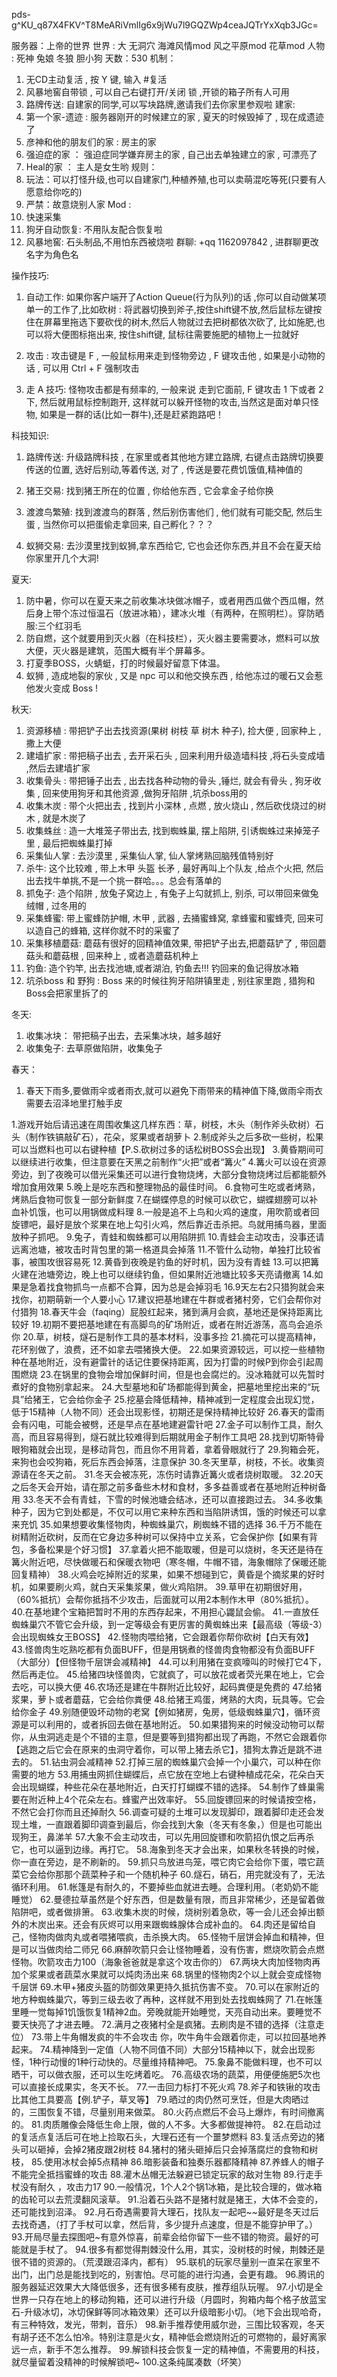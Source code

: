 pds-g^KU_q87X4FKV^T8MeARiVmlIg6x9jWu7l9GQZWp4ceaJQTrYxXqb3JGc=

服务器：上帝的世界
世界 : 大 无洞穴 海滩风情mod 风之平原mod 花草mod
人物 : 死神 兔娘 冬狼 胆小狗
天数：530
机制：
1. 无CD主动复活 , 按 Y 键, 输入 #复活
2. 风暴地窖自带锁 , 可以自己右键打开/关闭 锁 ,开锁的箱子所有人可用
3. 路牌传送: 自建家的同学,可以写块路牌,邀请我们去你家里参观啦
建家:
1. 第一个家-遗迹 : 服务器刚开的时候建立的家 , 夏天的时候毁掉了 , 现在成遗迹了
2. 彦神和他的朋友们的家 : 房主的家
3. 强迫症的家 ： 强迫症同学嫌弃房主的家 , 自己出去单独建立的家 , 可漂亮了
4. Heal的家 ： 主人是女生哟
规则：
1. 玩法：可以打怪升级,也可以自建家门,种植养殖,也可以卖萌混吃等死(只要有人愿意给你吃的)
2. 严禁：故意烧别人家
Mod :
1. 快速采集
2. 狗牙自动恢复: 不用队友配合恢复啦
3. 风暴地窖: 石头制品,不用怕东西被烧啦
群聊: +qq 1162097842 , 进群聊更改名字为角色名

操作技巧:
1. 自动工作: 如果你客户端开了Action Queue(行为队列)的话 ,你可以自动做某项单一的工作了,比如砍树 : 将武器切换到斧子,按住shift键不放,然后鼠标左键按住在屏幕里拖选下要砍伐的树木,然后人物就过去把树都依次砍了, 比如施肥,也可以将大便图标拖出来, 按住shift键, 鼠标往需要施肥的植物上一拉就好

2. 攻击 : 攻击键是 F , 一般鼠标用来走到怪物旁边 , F 键攻击他 , 如果是小动物的话 , 可以用 Ctrl + F 强制攻击

3. 走 A 技巧: 怪物攻击都是有频率的, 一般来说 走到它面前, F 键攻击 1 下或者 2 下, 然后就用鼠标控制跑开, 这样就可以躲开怪物的攻击,当然这是面对单只怪物, 如果是一群的话(比如一群牛),还是赶紧跑路吧！


科技知识:
1. 路牌传送: 升级路牌科技 , 在家里或者其他地方建立路牌, 右键点击路牌切换要传送的位置, 选好后别动,等着传送, 对了 , 传送是要花费饥饿值,精神值的

2. 猪王交易: 找到猪王所在的位置 , 你给他东西 , 它会拿金子给你换

3. 渡渡鸟繁殖: 找到渡渡鸟的群落 , 然后别伤害他们 , 他们就有可能交配, 然后生蛋 , 当然你可以把蛋偷走拿回来, 自己孵化？？？

4. 蚁狮交易: 去沙漠里找到蚁狮,拿东西给它, 它也会还你东西,并且不会在夏天给你家里开几个大洞!

夏天:
1. 防中暑，你可以在夏天来之前收集冰块做冰帽子，或者用西瓜做个西瓜帽，然后身上带个冻过恒温石（放进冰箱），建冰火堆（有两种，在照明栏）。穿防晒服:三个红羽毛
2. 防自燃，这个就要用到灭火器（在科技栏），灭火器主要需要冰，燃料可以放大便，灭火器是建筑，范围大概有半个屏幕多。
3. 打夏季BOSS，火蜻蜓，打的时候最好留意下体温。
4. 蚁狮 , 造成地裂的家伙 , 又是 npc 可以和他交换东西 , 给他冻过的暖石又会惹他发火变成 Boss !


秋天:
1. 资源移植 : 带把铲子出去找资源(果树 树枝 草 树木 种子), 捡大便 , 回家种上 , 撒上大便  
2. 建墙扩家 : 带把稿子出去 , 去开采石头 , 回来利用升级造墙科技 ,将石头变成墙 ,然后去建墙扩家
3. 收集骨头 : 带把锤子出去 , 出去找各种动物的骨头 ,锤烂, 就会有骨头 , 狗牙收集 , 回来使用狗牙和其他资源 ,做狗牙陷阱 ,坑杀boss用的
4. 收集木炭 : 带个火把出去 , 找到片小深林 , 点燃 , 放火烧山 , 然后砍伐烧过的树木 , 就是木炭了
5. 收集蛛丝 : 造一大堆笼子带出去, 找到蜘蛛巢, 摆上陷阱, 引诱蜘蛛过来掉笼子里 , 最后把蜘蛛巢打掉
6. 采集仙人掌 : 去沙漠里 , 采集仙人掌, 仙人掌烤熟回脑残值特别好
7. 杀牛: 这个比较难 , 带上木甲 头盔 长矛 , 最好再叫上个队友 ,给点个火把, 然后出去找牛单挑,不是一个挑一群哈。。。总会有落单的
8. 抓兔子: 造个陷阱 , 放兔子窝边上 , 有兔子上勾就抓上, 别杀, 可以带回来做兔绒帽 , 过冬用的
9. 采集蜂蜜: 带上蜜蜂防护帽, 木甲 , 武器 , 去捅蜜蜂窝, 拿蜂蜜和蜜蜂壳, 回来可以造自己的蜂箱, 这样你就不时的采蜜了
10. 采集移植蘑菇: 蘑菇有很好的回精神值效果, 带把铲子出去,把蘑菇铲了 , 带回蘑菇头和蘑菇根 , 回来种上 , 或者造蘑菇机种上
11. 钓鱼: 造个钓竿, 出去找池塘,或者湖泊, 钓鱼去!!! 钓回来的鱼记得放冰箱
12. 坑杀boss 和 野狗 : Boss 来的时候往狗牙陷阱镇里走 , 别往家里跑 , 猎狗和Boss会把家里拆了的

冬天:
1. 收集冰块： 带把稿子出去，去采集冰块，越多越好
2. 收集兔子: 去草原做陷阱，收集兔子

春天：
1. 春天下雨多,要做雨伞或者雨衣,就可以避免下雨带来的精神值下降,做雨伞雨衣需要去沼泽地里打触手皮









1.游戏开始后请迅速在周围收集这几样东西：草，树枝，木头（制作斧头砍树）石头（制作铁镐敲矿石），花朵，浆果或者胡萝卜
2.制成斧头之后多砍一些树，松果可以当燃料也可以右键种植【P.S.砍树过多的话松树BOSS会出现】
3.黄昏期间可以继续进行收集，但注意要在天黑之前制作“火把”或者“篝火”
4.篝火可以设在资源旁边，到了夜晚可以借光采集还可以进行食物烧烤，大部分食物烧烤过后都能额外增加食用效果
5.晚上是吃东西和整理物品的最佳时间。
6.食物可生吃或者烤熟，烤熟后食物可恢复一部分新鲜度
7.在蝴蝶停息的时候可以砍它，蝴蝶翅膀可以补血补饥饿，也可以用锅做成料理
8.一般是追不上鸟和火鸡的速度，用吹箭或者回旋镖吧，最好是放个浆果在地上勾引火鸡，然后靠近击杀把。鸟就用捕鸟器，里面放种子抓吧。
9.兔子，青蛙和蜘蛛都可以用陷阱抓
10.青蛙会主动攻击，没事还请远离池塘，被攻击时背包里的第一格道具会掉落
11.不管什么动物，单独打比较省事，被围攻很容易死
12.黄昏到夜晚是钓鱼的好时机，因为没有青蛙
13.可以把篝火建在池塘旁边，晚上也可以继续钓鱼，但如果附近池塘比较多天亮请撤离
14.如果是急着找食物抓鸟一点都不合算，因为总是会掉羽毛
16.9天左右2只猎狗就会来找你，初期萌新一个人要小心
17.建议把基地建在牛群或者猪村旁，它们会帮你对付猎狗
18.春天牛会（faqing）屁股红起来，猪到满月会疯，基地还是保持距离比较好
19.初期不要把基地建在有高脚鸟的矿场附近，或者在附近游荡，高鸟会追杀你
20.草，树枝，燧石是制作工具的基本材料，没事多捡
21.摘花可以提高精神，花环别做了，浪费，还不如拿去喂猪换大便。
22.如果资源较远，可以挖一些植物种在基地附近，没有避雷针的话记住要保持距离，因为打雷的时候P到你会引起周围燃烧
23.在锅里的食物会增加保鲜时间，但是也会腐烂的。没冰箱就可以先暂时煮好的食物别拿起来。
24.大型墓地和矿场都能得到黄金，把墓地里挖出来的“玩具”给猪王，它会给你金子
25.挖墓会降低精神，精神减到一定程度会出现幻觉，低于15精神（人物不同）还会出现影怪，初期还是保持精神比较好
26.春天的雷雨会有闪电，可能会被劈，还是早点在基地建避雷针吧
27.金子可以制作工具，耐久高，而且容易得到，燧石就比较难得到后期就用金子制作工具吧
28.找到切斯特骨眼狗箱就会出现，是移动背包，而且你不用背着，拿着骨眼就行了
29.狗箱会死，来狗也会咬狗箱，死后东西会掉落，注意保护
30.冬天里草，树枝，不长。收集资源请在冬天之前。
31.冬天会被冻死，冻伤时请靠近篝火或者烧树取暖。
32.20天之后冬天会开始，请在那之前多备些木材和食材，多多益善或者在基地附近种树备用
33.冬天不会有青蛙，下雪的时候池塘会结冰，还可以直接跑过去。
34.多收集种子，因为它到处都是，不仅可以用它来种东西和当陷阱诱饵，饿的时候还可以拿来充饥
35.如果想要收集怪物肉，种蜘蛛巢穴，刷蜘蛛不错的选择
36.千万不能在树精附近砍树，反而在它身边多种树可以保持中立关系，它会保护你【如果有背包，多备松果是个好习惯】
37.拿着火把不能取暖，但是可以烧树，冬天还是待在篝火附近吧，尽快做暖石和保暖衣物吧（寒冬帽，牛帽不错，海象帽除了保暖还能回复精神）
38.火鸡会吃掉附近的浆果，如果不想碰到它，黄昏是个摘浆果的好时机，如果要刷火鸡，就白天采集浆果，做火鸡陷阱。
39.草甲在初期很好用，（60%抵抗）会帮你抵挡不少攻击，后面就可以用2本制作木甲（80%抵抗）。
40.在基地建个宝箱把暂时不用的东西存起来，不用担心鼹鼠会偷。
41.一直放任蜘蛛巢穴不管它会升级，到一定等级会有更厉害的黄蜘蛛出来【最高级（等级-3）会出现蜘蛛女王BOSS】
42.怪物肉喂给猪，它会跟着你帮你砍树【白天有效】
43.怪兽肉生吃熟吃都有负面BUFF，但是用锅煮的怪兽肉食物都没有负面BUFF（大部分）【但怪物千层饼会减精神】
44.可以利用猪在变疯嚎叫的时候打它4下，然后再走位。
45.给猪四块怪兽肉，它就疯了，可以放花或者荧光果在地上，它会去吃，可以换大便
46.农场还是建在牛群附近比较好，起码粪便是免费的
47.给猪浆果，萝卜或者蘑菇，它会给你粪便
48.给猪王鸡蛋，烤熟的大肉，玩具等。它会给你金子
49.别随便毁坏动物的老窝【例如猪房，兔房，低级蜘蛛巢穴】，循环资源是可以利用的，或者拆回去做在基地附近。
50.如果猎狗来的时候没动物可以帮你，从虫洞逃走是个不错的主意，但是要等到猎狗都出现了再跑，不然它会跟着你【逃跑之后它会在原来的虫洞守着你，可以带上猪去杀它】，猎狗太靠近是跳不进去的。
51.钻虫洞会减精神
52.打掉三层的蜘蛛巢穴会掉一个小巢穴，可以种在你需要的地方
53.用捕虫网抓住蝴蝶后，点它放在空地上右键种植成花朵，花朵白天会出现蝴蝶，种些花朵在基地附近，白天打打蝴蝶不错的选择。
54.制作了蜂巢需要在附近种上4个花朵左右。蜂蜜产出效率好。
55.回旋镖回来的时候请按空格，不然它会打你而且还掉耐久
56.调查可疑的土堆可以发现脚印，跟着脚印走还会发现土堆，一直跟着脚印调查到最后，你会找到大象（冬天有冬象，）但是也可能出现狗王，鼻涕羊
57.大象不会主动攻击，可以先用回旋镖和吹箭招仇恨之后再杀它，也可以逼到边缘。再打它。
58.海象到冬天才会出来，如果秋冬转换的时候，你一直在旁边，是不刷新的。
59.抓只鸟放进鸟笼，喂它肉它会给你下蛋，喂它蔬菜它会给你那那个蔬菜种子和一个随机种子
60.燧石，硝石，用完就没有了，无法循环利用。
61.帐篷是有耐久的，不要掉些血就进去睡。合理利用。（老奶奶不能睡觉）
62.曼德拉草虽然是个好东西，但是数量有限，而且非常稀少，还是留着做陷阱吧，或者做排箫。
63.收集木炭的时候，烧树别着急砍，等一会儿还会掉出额外的木炭出来。还会有灰烬可以用来跟蜘蛛腺体合成补血的。
64.肉还是留给自己，怪物肉做肉丸或者喂猪喂疯，击杀换大肉。
65.怪物千层饼会掉血和精神，但是可以当做肉给二师兄
66.麻醉吹箭只会让怪物睡着，没有伤害，燃烧吹箭会点燃怪物。吹箭攻击力100（海象爸爸就是拿这个攻击你的）
67.两块大肉加怪物肉再加个浆果或者蔬菜水果就可以炖肉汤出来
68.锅里的怪物肉2个以上就会变成怪物千层饼
69.木甲+猪皮头盔的防御效果更持久抵抗伤害不变。
70.可以在家附近的地方种蜘蛛巢穴，等到三级去收了再种，这样就不用到处去找蜘蛛网了
71.在帐篷里睡一觉每掉1饥饿恢复1精神2血。旁晚就能开始睡觉，天亮自动出来。要睡觉不要天快亮了才进去睡。
72.满月之夜猪村全是疯猪。去刷肉是不错的选择（注意走位）
73.带上牛角帽发疯的牛不会攻击 你，吹牛角牛会跟着你走，可以拉回基地养起来。
74.精神降到一定值（人物不同值不同）大部分15精神以下，就会出现影怪，1种行动慢的1种行动快的。尽量维持精神吧。
75.象鼻不能做料理，也不可以晒干，可以做衣服，还可以生吃烤着吃。
76.高级农场的蔬菜，用便便施肥5次也可以直接长成果实，冬天不长。
77.一击回力标打不死火鸡
78.斧子和铁锹的攻击比其他工具要高【例.铲子，草叉等】
79.晒过的肉仍然可烹饪，但是大肉晒过的，三围恢复不错，尽量别用来做菜。
80.火药点燃后不会马上爆炸，有时间撤离的。
81.肉质雕像会降低生命上限，做的人不多。大多都做提神符。
82.在启动过的复活点复活后可在地上捡取石头，大理石还有一个噩梦燃料
83.复活点旁边的猪头可以砸掉，会掉2猪皮跟2树枝
84.猪村的猪头砸掉后只会掉落腐烂的食物和树枝，
85.使用冰杖会掉5点精神
86.暗影装备和独奏乐器都降精神
87.养蜂人的帽子不能完全抵挡蜜蜂的攻击
88.灌木丛帽无法躲避已锁定玩家的敌对生物
89.行走手杖没有耐久 ，攻击力17
90.一般情况，1个人2个锅1冰箱，是比较合理的，做冰箱的齿轮可以去荒漠翻风滚草。
91.沿着石头路不是猪村就是猪王，大体不会变的，还可能找到沼泽。
92.月石奇遇需要背大理石，找队友一起吧~~最好是冬天过后去找奇遇，（打了手杖可以拿，然后背，多少提升点速度，但是不能穿护甲了。）
93.开局尽量去探图吧~有意外惊喜，前辈会给你留下一些不错的物资。最好的可能就是手杖了。
94.很多有都觉得荆棘没什么用，其实，没树枝的时候，荆棘还是很不错的资源的。（荒漠跟沼泽内，都有）
95.联机的玩家尽量别一直呆在家里不出门，出门总是能找到吃的，别害怕。尽可能的进行沟通，会更有趣。
96.腾讯的服务器延迟效果大大降低很多，还有很多稀有皮肤，推荐组队玩喔。
97.小切是全世界一只存在地上的移动狗箱，还可以进行升级（月圆时，狗箱内每个格子放蓝宝石-升级冰切，冰切保鲜等同冰箱效果）还可以升级暗影小切。（地下会出现哈奇，有三种特效，发光，带刺，音乐）
98.新手推荐使用威尔逊，三围比较客观，冬天有胡子还不怎么怕冷。特别注意是火女，精神低会燃烧附近的可燃物的，最好离家远一点，新手不怎么推荐。
99.解锁科技会恢复一定的精神值，不需要用的科技，就尽量留着没精神的时候解锁吧~
100.这条纯属凑数（坏笑）

